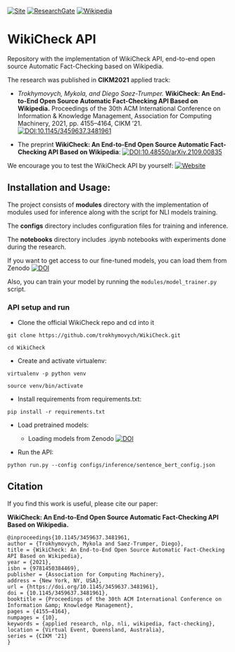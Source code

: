 [![Site](https://img.shields.io/badge/WikiCheck-API-2ea44f?style=for-the-badge)](https://nli.wmflabs.org/)
[![ResearchGate](https://img.shields.io/badge/ResearchGate-00CCBB?style=for-the-badge&logo=ResearchGate&logoColor=white)](https://www.researchgate.net/publication/356246861_WikiCheck_An_End-to-end_Open_Source_Automatic_Fact-Checking_API_based_on_Wikipedia)
[![Wikipedia](https://img.shields.io/badge/Wikipedia-%23000000.svg?style=for-the-badge&logo=wikipedia&logoColor=white)](https://meta.wikimedia.org/wiki/Research:Implementing_a_prototype_for_Automatic_Fact_Checking_in_Wikipedia)
# WikiCheck API

Repository with the implementation of WikiCheck API, end-to-end open source Automatic Fact-Checking based on Wikipedia.

The research was published in **CIKM2021** applied track:
- *Trokhymovych, Mykola, and Diego Saez-Trumper.* 
**WikiCheck: An End-to-End Open Source Automatic Fact-Checking API Based on Wikipedia.**
Proceedings of the 30th ACM International Conference on Information & Knowledge Management, 
Association for Computing Machinery, 2021, pp. 4155–4164, CIKM ’21.
[![DOI:10.1145/3459637.3481961](https://zenodo.org/badge/DOI/10.1145/3459637.3481961.svg)](https://dl.acm.org/doi/10.1145/3459637.3481961)

- The preprint **WikiCheck: An End-to-End Open Source Automatic Fact-Checking API Based on Wikipedia**: [![DOI:10.48550/arXiv.2109.00835](https://zenodo.org/badge/DOI/10.48550/arXiv.2109.00835.svg)](
https://doi.org/10.48550/arXiv.2109.00835)

We encourage you to test the WikiCheck API by yourself: [![Website](https://img.shields.io/website?style=flat-square&down_color=red&down_message=offline&label=WikiCheck&logo=WikiCheck&style=plastic&up_color=green&up_message=online&url=https://nli.wmcloud.org/docs)](https://nli.wmflabs.org/)

## Installation and Usage: 
The project consists of **modules** directory with the implementation of modules 
used for inference along with the script for NLI models training. 

The **configs** directory includes configuration files for training and inference. 

The **notebooks** directory includes .ipynb notebooks with experiments done during the research.

If you want to get access to our fine-tuned models, you can load them from Zenodo [![DOI](https://zenodo.org/badge/DOI/10.5281/zenodo.11570607.svg)](https://doi.org/10.5281/zenodo.11570607)


Also, you can train your model by running the ```modules/model_trainer.py``` script. 


### API setup and run

- Clone the official WikiCheck repo and cd into it 

```git clone https://github.com/trokhymovych/WikiCheck.git```

```cd WikiCheck```

- Create and activate virtualenv: 

```virtualenv -p python venv```

```source venv/bin/activate```

- Install requirements from  requirements.txt:

```pip install -r requirements.txt```

- Load pretrained models:
    
    - Loading models from Zenodo [![DOI](https://zenodo.org/badge/DOI/10.5281/zenodo.11570607.svg)](https://doi.org/10.5281/zenodo.11570607)

- Run the API:

```python run.py --config configs/inference/sentence_bert_config.json```


## Citation
If you find this work is useful, please cite our paper:

**WikiCheck: An End-to-End Open Source Automatic Fact-Checking API Based on Wikipedia.**
```
@inproceedings{10.1145/3459637.3481961,
author = {Trokhymovych, Mykola and Saez-Trumper, Diego},
title = {WikiCheck: An End-to-End Open Source Automatic Fact-Checking API Based on Wikipedia},
year = {2021},
isbn = {9781450384469},
publisher = {Association for Computing Machinery},
address = {New York, NY, USA},
url = {https://doi.org/10.1145/3459637.3481961},
doi = {10.1145/3459637.3481961},
booktitle = {Proceedings of the 30th ACM International Conference on Information &amp; Knowledge Management},
pages = {4155–4164},
numpages = {10},
keywords = {applied research, nlp, nli, wikipedia, fact-checking},
location = {Virtual Event, Queensland, Australia},
series = {CIKM '21}
}
```

